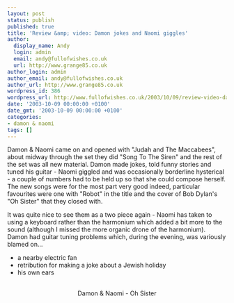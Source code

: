 ```yaml
---
layout: post
status: publish
published: true
title: 'Review &amp; video: Damon jokes and Naomi giggles'
author:
  display_name: Andy
  login: admin
  email: andy@fullofwishes.co.uk
  url: http://www.grange85.co.uk
author_login: admin
author_email: andy@fullofwishes.co.uk
author_url: http://www.grange85.co.uk
wordpress_id: 386
wordpress_url: http://www.fullofwishes.co.uk/2003/10/09/review-video-damon-jokes-and-naomi-giggles/
date: '2003-10-09 00:00:00 +0100'
date_gmt: '2003-10-09 00:00:00 +0100'
categories:
- damon & naomi
tags: []
---
```

<p>Damon &amp; Naomi came on and opened with &quot;Judah and The Maccabees&quot;, about midway through the set they did &quot;Song To The Siren&quot; and the rest of the set was all new material. Damon made jokes, told funny stories and tuned his guitar - Naomi giggled and was occasionally borderline hysterical - a couple of numbers had to be held up so that she could compose herself. The new songs were for the most part very good indeed, particular favourites were one with &quot;Robot&quot; in the title and the cover of Bob Dylan's &quot;Oh Sister&quot; that they closed with. </p>
<p>It was quite nice to see them as a two piece again - Naomi has taken to using a keyboard rather than the harmonium which added a bit more to the sound (although I missed the more organic drone of the harmonium). Damon had guitar tuning problems which, during the evening, was variously blamed on... </p>
<ul>
<li>a nearby electric fan</li>
<li>retribution for making a joke about a Jewish holiday</li>
<li>his own ears</li>
</ul>
<div style="text-align:center;"><figure class="caption "><figcaption class="caption-text"></figcaption></figure><br/>Damon &amp; Naomi - Oh Sister</div>
